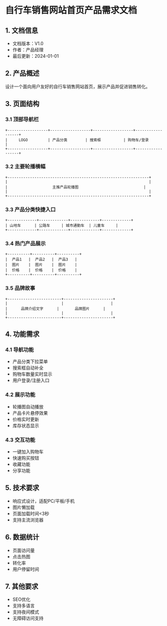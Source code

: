 # 自行车销售网站首页产品需求文档

## 1. 文档信息
- 文档版本：V1.0
- 作者：产品经理
- 最后更新：2024-01-01

## 2. 产品概述
设计一个面向用户友好的自行车销售网站首页，展示产品并促进销售转化。

## 3. 页面结构

### 3.1 顶部导航栏
```
+------------------+------------------+------------------+------------------+
|     LOGO         | 产品分类        | 搜索框          | 购物车/登录      |
+------------------+------------------+------------------+------------------+
```

### 3.2 主要轮播横幅
```
+---------------------------------------------------------------+
|                                                               |
|                    主推产品轮播图                             |
|                                                               |
+---------------------------------------------------------------+
```

### 3.3 产品分类快捷入口
```
+-------------+-------------+-------------+-------------+
| 山地车      | 公路车     | 城市通勤车  | 儿童车     |
+-------------+-------------+-------------+-------------+
```

### 3.4 热门产品展示
```
+----------+----------+----------+
|  产品1   |  产品2   |  产品3   |
|  图片    |  图片    |  图片    |
|  价格    |  价格    |  价格    |
+----------+----------+----------+
```

### 3.5 品牌故事
```
+------------------------+----------------------+
|                        |                     |
|      品牌介绍文字      |       品牌图片      |
|                        |                     |
+------------------------+----------------------+
```

## 4. 功能需求

### 4.1 导航功能
- 产品分类下拉菜单
- 搜索框自动补全
- 购物车数量实时显示
- 用户登录/注册入口

### 4.2 展示功能
- 轮播图自动播放
- 产品卡片悬停效果
- 价格实时更新
- 库存状态显示

### 4.3 交互功能
- 一键加入购物车
- 快速购买按钮
- 收藏功能
- 分享功能

## 5. 技术要求
- 响应式设计，适配PC/平板/手机
- 图片懒加载
- 页面加载时间<3秒
- 支持主流浏览器

## 6. 数据统计
- 页面访问量
- 点击热图
- 转化率
- 用户停留时间

## 7. 其他要求
- SEO优化
- 支持多语言
- 支持夜间模式
- 无障碍访问支持